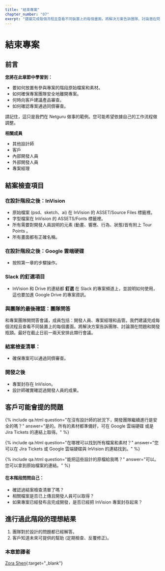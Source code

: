 ```yaml
---
title: "結束專案"
chapter_number: "07"
exerpt: "建議完成每個流程且查看不同裝置上的每個畫面。將解決方案告訴團隊、討論潛在問題和開發瓶頸"
---
```


# 結束專案

## 前言
**您將在此章節中學習到：**
- 要如何放置有參與專案的階段原始檔案和素材。
- 如何確保專案團隊安全地離開專案。
- 何時向客戶建議產品審查。
- 如何確認專案通過同儕審查。

請記住，這只是我們在 Netguru 做事的範例。您可能希望依據自己的工作流程做調整。

**相關成員**
- 其他設計師
- 客戶
- 內部開發人員
- 外部開發人員
- 專案經理

## 結案檢查項目

### 在設計階段之後：InVision

- 原始檔案 (psd、sketch、ai) 在 InVision 的 ASSET/Source Files 標籤裡。
- 字型檔案在 InVision 的 ASSETS/Fonts 標籤裡。
- 所有需要對開發人員說明的元素 (動畫、響應、行為、狀態)皆有附上 Tour Points 。
- 所有畫面都有正確名稱。


### 在設計階段之後：Google 雲端硬碟

- 按照第一章的步驟操作。

### Slack 的釘選項目
- InVision 和 Drive 的連結都 **釘選** 在 Slack 的專案頻道上，並說明如何使用，這也要加進 Google Drive 的專案資訊。

### 與團隊的最後確認：團隊問答

和專案團隊開問答會議，成員包括：開發人員、專案經理和品管。我們建議完成每個流程且查看不同裝置上的每個畫面。將解決方案告訴團隊、討論潛在問題和開發瓶頸。最好在截止日前一兩天安排此類行會議。


### 結案檢查清單：

- 確保專案可以通過同儕審查。

### 開發之後
- 專案封存在 InVision。
- 設計師確實確認過開發人員的成果。

## 客戶可能會提的問題

{% include qa.html question="在沒有設計師的狀況下，開發團隊繼續進行是安全的嗎？" answer="是的。所有的素材都準備好，可在 Google 雲端硬碟 或是 Jira Tickets 的連結上取得。" %}

{% include qa.html question="在哪裡可以找到所有檔案和素材？" answer="您可以在 Jira Tickets 或 Google 雲端硬碟與 InVision 的連結找到。" %}

{% include qa.html question="能把這些設計的原檔給我嗎？" answer="可以。您可以拿到原始檔案的連結。" %}

#### 在本階段問問自己：
- 確認過結案檢查清單了嗎？
- 相關檔案是否已上傳且開發人員可以取得？
- 如果專案已經發布且完成開發，是否已經把 InVision 專案封存起來？

## 進行過此階段的理想結果
1. 團隊對於設計的問題都已經解答。
2. 客戶知道未來可提供的幫助 (定期檢查、反覆修正)。

### 本章節譯者
[Zora Shen](https://www.linkedin.com/in/yanianshen){:target="_blank"}
